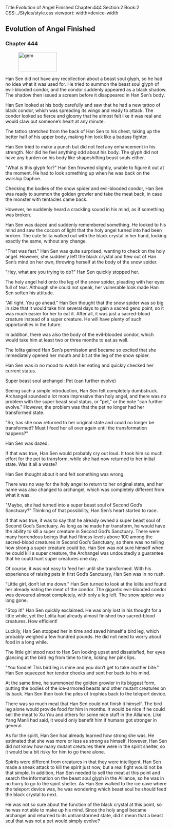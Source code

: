 Title:Evolution of Angel Finished 
Chapter:444 
Section:2 
Book:2 
CSS:../Styles/style.css 
viewport: width=device-width
  
## Evolution of Angel Finished
### Chapter 444 
<figure>
	<img src="../Images/gem.gif" alt="gem" id="gem" width="120" height="60" />
</figure>
  

  
  Han Sen did not have any recollection about a beast soul glyph, so he had no idea what it was used for. He tried to summon the beast soul glyph of evil-blooded condor, and the condor suddenly appeared as a black shadow. The shadow then issued a scream before it disappeared in Han Sen’s body.

Han Sen looked at his body carefully and saw that he had a new tattoo of black condor, which was spreading its wings and ready to attack. The condor looked so fierce and gloomy that he almost felt like it was real and would claw out someone’s heart at any minute.

The tattoo stretched from the back of Han Sen to his chest, taking up the better half of his upper body, making him look like a badass fighter.

Han Sen tried to make a punch but did not feel any enhancement in his strength. Nor did he feel anything odd about his body. The glyph did not have any burden on his body like shapeshifting beast souls either.

"What is this glyph for?" Han Sen frowned slightly, unable to figure it out at the moment. He had to look something up when he was back on the warship Daphne.

Checking the bodies of the snow spider and evil-blooded condor, Han Sen was ready to summon the golden growler and take the meat back, in case the monster with tentacles came back.

However, he suddenly heard a crackling sound in his mind, as if something was broken.

Han Sen was dazed and suddenly remembered something. He looked to his mind and saw the cocoon of light that the holy angel turned into had been broken. The cute lolita walked out with the black crystal in her hand, looking exactly the same, without any change.

"That was fast." Han Sen was quite surprised, wanting to check on the holy angel. However, she suddenly left the black crystal and flew out of Han Sen’s mind on her own, throwing herself at the body of the snow spider.

"Hey, what are you trying to do?" Han Sen quickly stopped her.

The holy angel held onto the leg of the snow spider, pleading with her eyes full of tear. Although she could not speak, her vulnerable look made Han Sen soften his attitude.

"All right. You go ahead." Han Sen thought that the snow spider was so big in size that it would take him several days to gain a sacred geno point, so it was much easier for her to eat it. After all, it was just a sacred-blood creature instead of a super creature. He will have plenty of such opportunities in the future.

In addition, there was also the body of the evil-blooded condor, which would take him at least two or three months to eat as well.

The lolita gained Han Sen’s permission and became so excited that she immediately opened her mouth and bit at the leg of the snow spider.

Han Sen was in no mood to watch her eating and quickly checked her current status.

Super beast soul archangel: Pet (can further evolve)

Seeing such a simple introduction, Han Sen felt completely dumbstruck. Archangel sounded a lot more impressive than holy angel, and there was no problem with the super beast soul status, or "pet," or the note "can further evolve." However, the problem was that the pet no longer had her transformed state.

"So, has she now returned to her original state and could no longer be transformed? Must I feed her all over again until the transformation happens?"

Han Sen was dazed.

If that was true, Han Sen would probably cry out loud. It took him so much effort for the pet to transform, while she had now returned to her initial state. Was it all a waste?

Han Sen thought about it and felt something was wrong.

There was no way for the holy angel to return to her original state, and her name was also changed to archangel, which was completely different from what it was.

"Maybe, she had turned into a super beast soul of Second God’s Sanctuary?" Thinking of that possibility, Han Sen’s heart started to race.

If that was true, it was to say that he already owned a super beast soul of Second God’s Sanctuary. As long as he made her transform, he would have the ability to kill a super creature in Second God’s Sanctuary. There were many horrendous beings that had fitness levels above 100 among the sacred-blood creatures in Second God’s Sanctuary, so there was no telling how strong a super creature could be. Han Sen was not sure himself when he could kill a super creature, the Archangel was undoubtedly a guarantee that he could hunt super creatures one day.

Of course, it was not easy to feed her until she transformed. With his experience of raising pets in first God’s Sanctuary, Han Sen was in no rush.

"Little girl, don’t let me down." Han Sen turned to look at the lolita and found her already eating the meat of the condor. The gigantic evil-blooded condor was devoured almost completely, with only a leg left. The snow spider was long gone.

"Stop it!" Han Sen quickly exclaimed. He was only lost in his thought for a little while, yet the Lolita had already almost finished two sacred-blood creatures. How efficient!

Luckily, Han Sen stopped her in time and saved himself a bird leg, which probably weighed a few hundred pounds. He did not need to worry about food in a long while.

The little girl stood next to Han Sen looking upset and dissatisfied, her eyes glancing at the bird leg from time to time, licking her pink lips.

"You foodie! This bird leg is mine and you don’t get to take another bite." Han Sen squeezed her tender cheeks and sent her back to his mind.

At the same time, he summoned the golden growler in its biggest form, putting the bodies of the ice-armored beasts and other mutant creatures on its back. Han Sen then took the piles of trophies back to the teleport device.

There was so much meat that Han Sen could not finish it himself. The bird leg alone would provide food for him in months. It would be nice if he could sell the meat to Xu You and others for some nice stuff in the Alliance. Like Yang Manli had said, it would only benefit him if humans got stronger in general.

As for the spirit, Han Sen had already learned how strong she was. He estimated that she was more or less as strong as himself. However, Han Sen did not know how many mutant creatures there were in the spirit shelter, so it would be a bit risky for him to go there alone.

Spirits were different from creatures in that they were intelligent. Han Sen made a sneak attack to kill the spirit just now, but a real fight would not be that simple. In addition, Han Sen needed to sell the meat at this point and search the information on the beast soul glyph in the Alliance, so he was in no hurry to go to the spirit shelter. As Han Sen walked to the ice cave where the teleport device was, he was wondering which beast soul he should feed the black crystal to next.

He was not so sure about the function of the black crystal at this point, so he was not able to make up his mind. Since the holy angel became archangel and returned to its untransformed state, did it mean that a beast soul that was not a pet would simply evolve?
